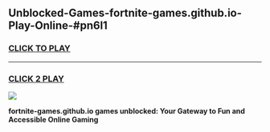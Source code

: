 
## Unblocked-Games-fortnite-games.github.io-Play-Online-#pn6l1
<h3>
<a href="https://premium.freeplayer.one?title=fortnite-games.github.io&ref=27F">CLICK TO PLAY</a></h3>
<hr>

<h3>
<a href="https://premium.freeplayer.one?title=fortnite-games.github.io&ref=27F">CLICK 2 PLAY</a>
  
</h3>

<a href="https://premium.freeplayer.one?title=fortnite-games.github.io&ref=27F"><img src="https://clearcache.store/games.png"></a>


**fortnite-games.github.io games unblocked: Your Gateway to Fun and Accessible Online Gaming**
